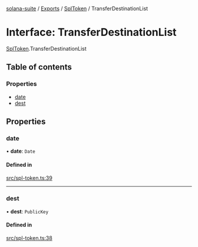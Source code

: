[solana-suite](../README.md) / [Exports](../modules.md) / [SplToken](../modules/SplToken.md) / TransferDestinationList

# Interface: TransferDestinationList

[SplToken](../modules/SplToken.md).TransferDestinationList

## Table of contents

### Properties

- [date](SplToken.TransferDestinationList.md#date)
- [dest](SplToken.TransferDestinationList.md#dest)

## Properties

### date

• **date**: `Date`

#### Defined in

[src/spl-token.ts:39](https://github.com/fukaoi/solana-suite/blob/bbfcf40/src/spl-token.ts#L39)

___

### dest

• **dest**: `PublicKey`

#### Defined in

[src/spl-token.ts:38](https://github.com/fukaoi/solana-suite/blob/bbfcf40/src/spl-token.ts#L38)
